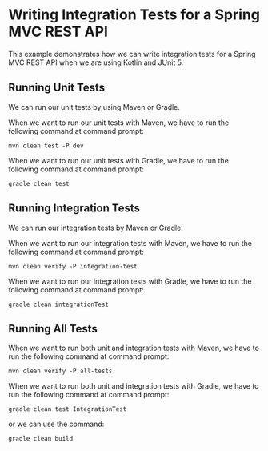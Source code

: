 # Writing Integration Tests for a Spring MVC REST API

This example demonstrates how we can write integration tests for a Spring
MVC REST API when we are using Kotlin and JUnit 5.

## Running Unit Tests

We can run our unit tests by using Maven or Gradle. 

When we want to run our unit tests with Maven, we have to run the following 
command at command prompt:

    mvn clean test -P dev

When we want to run our unit tests with Gradle, we have to run the following 
command at command prompt:

    gradle clean test

## Running Integration Tests

We can run our integration tests by Maven or Gradle. 

When we want to run our integration tests with Maven, we have to run the following 
command at command prompt:

    mvn clean verify -P integration-test

When we want to run our integration tests with Gradle, we have to run the following
command at command prompt:

    gradle clean integrationTest
    
## Running All Tests

When we want to run both unit and integration tests with Maven, we have to run the 
following command at command prompt:

    mvn clean verify -P all-tests      
    
When we want to run both unit and integration tests with Gradle, we have to run the 
following command at command prompt:

    gradle clean test IntegrationTest       

or we can use the command:

    gradle clean build
      
